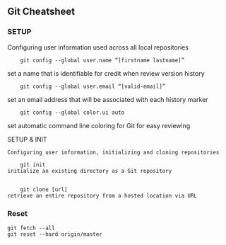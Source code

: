 ## Git Cheatsheet

### SETUP

Configuring user information used across all local repositories

        git config --global user.name “[firstname lastname]”
set a name that is identifiable for credit when review version history

        git config --global user.email “[valid-email]”
set an email address that will be associated with each history marker        

        git config --global color.ui auto        
set automatic command line coloring for Git for easy reviewing


SETUP & INIT
	
	Configuring user information, initializing and cloning repositories
	
		git init
	initialize an existing directory as a Git repository


		git clone [url]
	retrieve an entire repository from a hosted location via URL


### Reset 

    git fetch --all  
    git reset --hard origin/master
